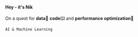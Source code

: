 #### Hey - it's Nik 

On a quest for **data**💾 **code**⌨️ and **performance optimization**🚀

`AI & Machine Learning`





